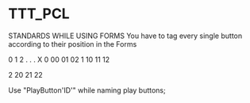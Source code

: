 # TTT_PCL

STANDARDS WHILE USING FORMS
You have to tag every single button according to their position in the Forms

   0  1  2 . . . X
0 00 01 02
1 10 11 12




2 20 21 22

Use "PlayButton'ID'" while naming play buttons;
